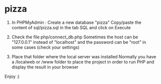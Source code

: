 # pizza

1) In PHPMyAdmin :
Create a new database "pizza"
Copy/paste the content of sql/pizza.sql in the tab SQL and click on Execute

2) Check the file php/connect_db.php
Sometimes the host can be "127.0.0.1" instead of "localhost" and the password can be "root" in some cases (check your settings)

3) Place that folder where the local server was installed
Normally you have a /localweb or /www folder to place the project in order to run PHP and display the result in your browser

Enjoy :)